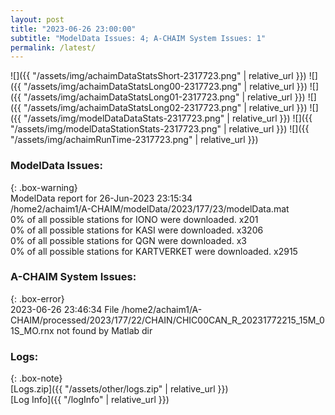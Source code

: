 ```yaml
---
layout: post
title: "2023-06-26 23:00:00"
subtitle: "ModelData Issues: 4; A-CHAIM System Issues: 1"
permalink: /latest/
---
```


![]({{ "/assets/img/achaimDataStatsShort-2317723.png" | relative_url }})
![]({{ "/assets/img/achaimDataStatsLong00-2317723.png" | relative_url }})
![]({{ "/assets/img/achaimDataStatsLong01-2317723.png" | relative_url }})
![]({{ "/assets/img/achaimDataStatsLong02-2317723.png" | relative_url }})
![]({{ "/assets/img/modelDataDataStats-2317723.png" | relative_url }})
![]({{ "/assets/img/modelDataStationStats-2317723.png" | relative_url }})
![]({{ "/assets/img/achaimRunTime-2317723.png" | relative_url }})


### ModelData Issues:  
  
{: .box-warning}  
 ModelData report for 26-Jun-2023 23:15:34   
 /home2/achaim1/A-CHAIM/modelData/2023/177/23/modelData.mat   
 0% of all possible stations for IONO were downloaded. x201   
 0% of all possible stations for KASI were downloaded. x3206   
 0% of all possible stations for QGN were downloaded. x3   
 0% of all possible stations for KARTVERKET were downloaded. x2915   
  
### A-CHAIM System Issues:  
  
{: .box-error}  
2023-06-26 23:46:34 File /home2/achaim1/A-CHAIM/processed/2023/177/22/CHAIN/CHIC00CAN_R_20231772215_15M_01S_MO.rnx not found by Matlab dir  

### Logs:  
  
{: .box-note}  
[Logs.zip]({{ "/assets/other/logs.zip" | relative_url }})  
[Log Info]({{ "/logInfo" | relative_url }})  
